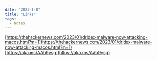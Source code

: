 ```yaml
---
date: "2023-1-8"
title: "Links"
tags: 
  - Notes
---
```



[https://thehackernews.com/2023/01/dridex-malware-now-attacking-macos.html?m=1](https://thehackernews.com/2023/01/dridex-malware-now-attacking-macos.html?m=1)  
[https://aka.ms/AAb9ysg](https://aka.ms/AAb9ysg)  

